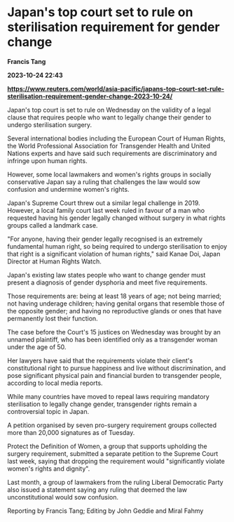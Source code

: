 # Japan's top court set to rule on sterilisation requirement for gender change
**Francis Tang**

**2023-10-24 22:43**

**https://www.reuters.com/world/asia-pacific/japans-top-court-set-rule-sterilisation-requirement-gender-change-2023-10-24/**

Japan's top court is set to rule on Wednesday on the validity of a legal clause that requires people who want to legally change their gender to undergo sterilisation surgery.

Several international bodies including the European Court of Human Rights, the World Professional Association for Transgender Health and United Nations experts and have said such requirements are discriminatory and infringe upon human rights.

However, some local lawmakers and women's rights groups in socially conservative Japan say a ruling that challenges the law would sow confusion and undermine women's rights.

Japan's Supreme Court threw out a similar legal challenge in 2019. However, a local family court last week ruled in favour of a man who requested having his gender legally changed without surgery in what rights groups called a landmark case.

"For anyone, having their gender legally recognised is an extremely fundamental human right, so being required to undergo sterilisation to enjoy that right is a significant violation of human rights," said Kanae Doi, Japan Director at Human Rights Watch.

Japan's existing law states people who want to change gender must present a diagnosis of gender dysphoria and meet five requirements.

Those requirements are: being at least 18 years of age; not being married; not having underage children; having genital organs that resemble those of the opposite gender; and having no reproductive glands or ones that have permanently lost their function.

The case before the Court's 15 justices on Wednesday was brought by an unnamed plaintiff, who has been identified only as a transgender woman under the age of 50.

Her lawyers have said that the requirements violate their client's constitutional right to pursue happiness and live without discrimination, and pose significant physical pain and financial burden to transgender people, according to local media reports.

While many countries have moved to repeal laws requiring mandatory sterilisation to legally change gender, transgender rights remain a controversial topic in Japan.

A petition organised by seven pro-surgery requirement groups collected more than 20,000 signatures as of Tuesday.

Protect the Definition of Women, a group that supports upholding the surgery requirement, submitted a separate petition to the Supreme Court last week, saying that dropping the requirement would "significantly violate women's rights and dignity".

Last month, a group of lawmakers from the ruling Liberal Democratic Party also issued a statement saying any ruling that deemed the law unconstitutional would sow confusion.

Reporting by Francis Tang; Editing by John Geddie and Miral Fahmy